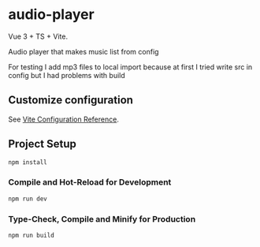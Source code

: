 # audio-player

Vue 3 + TS + Vite.

Audio player that makes music list from config

For testing I add mp3 files to local import because at first I tried write src in config but I had problems with build

## Customize configuration

See [Vite Configuration Reference](https://vitejs.dev/config/).

## Project Setup

```sh
npm install
```

### Compile and Hot-Reload for Development

```sh
npm run dev
```

### Type-Check, Compile and Minify for Production

```sh
npm run build
```
